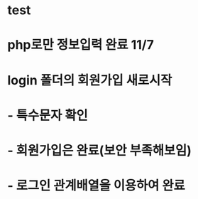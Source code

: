 # test
# php로만 정보입력 완료 11/7
# login 폴더의 회원가입 새로시작
# - 특수문자 확인
# - 회원가입은 완료(보안 부족해보임)
# - 로그인 관계배열을 이용하여 완료
